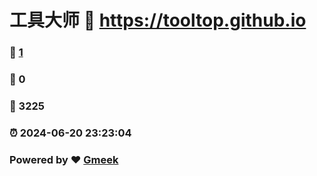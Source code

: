 # 工具大师 :link: https://tooltop.github.io 
### :page_facing_up: [1](https://tooltop.github.io/tag.html) 
### :speech_balloon: 0 
### :hibiscus: 3225 
### :alarm_clock: 2024-06-20 23:23:04 
### Powered by :heart: [Gmeek](https://github.com/Meekdai/Gmeek)

